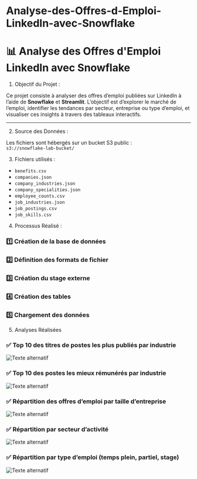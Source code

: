 # Analyse-des-Offres-d-Emploi-LinkedIn-avec-Snowflake
# 📊 Analyse des Offres d'Emploi LinkedIn avec Snowflake

1.  Objectif du Projet :

Ce projet consiste à analyser des offres d’emploi publiées sur LinkedIn à l’aide de **Snowflake** et **Streamlit**. L’objectif est d’explorer le marché de l’emploi, identifier les tendances par secteur, entreprise ou type d’emploi, et visualiser ces insights à travers des tableaux interactifs.

---

2. Source des Données :

Les fichiers sont hébergés sur un bucket S3 public :  
`s3://snowflake-lab-bucket/`


3. Fichiers utilisés :
- `benefits.csv`
- `companies.json`
- `company_industries.json`
- `company_specialities.json`
- `employee_counts.csv`
- `job_industries.json`
- `job_postings.csv`
- `job_skills.csv`



4. Processus Réalisé : 

### 1️⃣ Création de la base de données
### 2️⃣ Définition des formats de fichier
### 3️⃣ Création du stage externe
### 4️⃣ Création des tables
### 5️⃣ Chargement des données

5. Analyses Réalisées
  ### ✅ Top 10 des titres de postes les plus publiés par industrie

  ![Texte alternatif](résultats%20obtenus/analyse1.png)
  
 ### ✅ Top 10 des postes les mieux rémunérés par industrie
  ![Texte alternatif](résultats%20obtenus/Analyse2.png)

  ### ✅ Répartition des offres d’emploi par taille d’entreprise
   ![Texte alternatif](résultats%20obtenus/analyse3.png)
   
 ### ✅ Répartition par secteur d’activité
  ![Texte alternatif](résultats%20obtenus/analyse4.png)

  ### ✅ Répartition par type d’emploi (temps plein, partiel, stage)
  ![Texte alternatif](résultats%20obtenus/analyse5.png)
  

  


